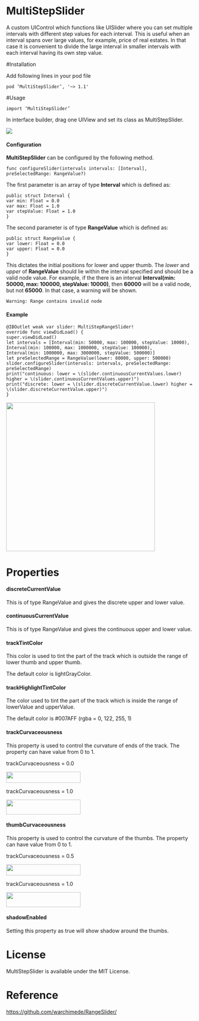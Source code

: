 # MultiStepSlider

A custom UIControl which functions like UISlider where you can set multiple intervals with different step values for each interval. This is useful when an interval spans over large values, for example, price of real estates. In that case it is convenient to divide the large interval in smaller intervals with each interval having its own step value.

#Installation

Add following lines in your pod file  
```
pod ‘MultiStepSlider’, '~> 1.1'
```
#Usage

```objc
import ‘MultiStepSlider’
```

In interface builder, drag one UIView and set its class as MultiStepSlider.

![](https://cloud.githubusercontent.com/assets/3590619/16220300/a3d884ea-37a9-11e6-8732-76d16422ba57.png)

#### Configuration

**MultiStepSlider** can be configured by the following method. 
```
func configureSlider(intervals intervals: [Interval], preSelectedRange: RangeValue?)
```
The first parameter is an array of type **Interval** which is defined as:
```
public struct Interval {
var min: Float = 0.0
var max: Float = 1.0
var stepValue: Float = 1.0
}
```
The second parameter is of type **RangeValue** which is defined as:
```
public struct RangeValue {
var lower: Float = 0.0
var upper: Float = 0.0
}
```
This dictates the initial positions for lower and upper thumb. The _lower_ and _upper_ of **RangeValue** should lie within the interval specified and should be a valid node value. For example, if the there is an interval
**Interval(min: 50000, max: 100000, stepValue: 10000)**, then **60000** will be a valid node, but not **65000**. In that case, a warning will be shown.

```
Warning: Range contains invalid node
```

#### Example
```
@IBOutlet weak var slider: MultiStepRangeSlider!
override func viewDidLoad() {
super.viewDidLoad()
let intervals = [Interval(min: 50000, max: 100000, stepValue: 10000),
Interval(min: 100000, max: 1000000, stepValue: 100000),
Interval(min: 1000000, max: 3000000, stepValue: 500000)]
let preSelectedRange = RangeValue(lower: 80000, upper: 500000)
slider.configureSlider(intervals: intervals, preSelectedRange: preSelectedRange)
print("continuous: lower = \(slider.continuousCurrentValues.lower) higher = \(slider.continuousCurrentValues.upper)")
print("discrete: lower = \(slider.discreteCurrentValue.lower) higher = \(slider.discreteCurrentValue.upper)")
}
```
<img src="https://cloud.githubusercontent.com/assets/3590619/16224574/4260d8a4-37c0-11e6-8d39-7d9c6b7497af.gif" width="400" display="inline-block">

# Properties

#### discreteCurrentValue

This is of type RangeValue and gives the discrete upper and lower value.

#### continuousCurrentValue

This is of type RangeValue and gives the continuous upper and lower value.

#### trackTintColor

This color is used to tint the part of the track which is outside the range of lower thumb and upper thumb.

The default color is lightGrayColor.

#### trackHighlightTintColor

The color used to tint the part of the track which is inside the range of lowerValue and upperValue.

The default color is #007AFF (rgba = 0, 122, 255, 1)

#### trackCurvaceousness

This property is used to control the curvature of ends of the track. The property can have value from 0 to 1.
<p>trackCurvaceousness = 0.0</p><span>
<img src="https://cloud.githubusercontent.com/assets/3590619/16221343/dd8df9e4-37af-11e6-93d8-626cb9d4aedb.png"  width="200" height="30" display="inline-block"></span>
<p>trackCurvaceousness = 1.0</p><span>
<img src="https://cloud.githubusercontent.com/assets/3590619/16221294/9e9149f8-37af-11e6-9f97-b088fdb90869.png"  width="200" height="40" display="inline-block"/></span>

#### thumbCurvaceousness

This property is used to control the curvature of the thumbs. The property can have value from 0 to 1. 

<p>trackCurvaceousness = 0.5</p><span>
<img src="https://cloud.githubusercontent.com/assets/3590619/16221988/599a7910-37b3-11e6-8f3d-8dc293dde98f.png"  width="200" height="30" display="inline-block"></span>
<p>trackCurvaceousness = 1.0</p><span>
<img src="https://cloud.githubusercontent.com/assets/3590619/16221294/9e9149f8-37af-11e6-9f97-b088fdb90869.png"  width="200" height="40" display="inline-block"/></span>

#### shadowEnabled

Setting this property as true will show shadow around the thumbs.

# License

MultiStepSlider is available under the MIT License.

# Reference

https://github.com/warchimede/RangeSlider/
